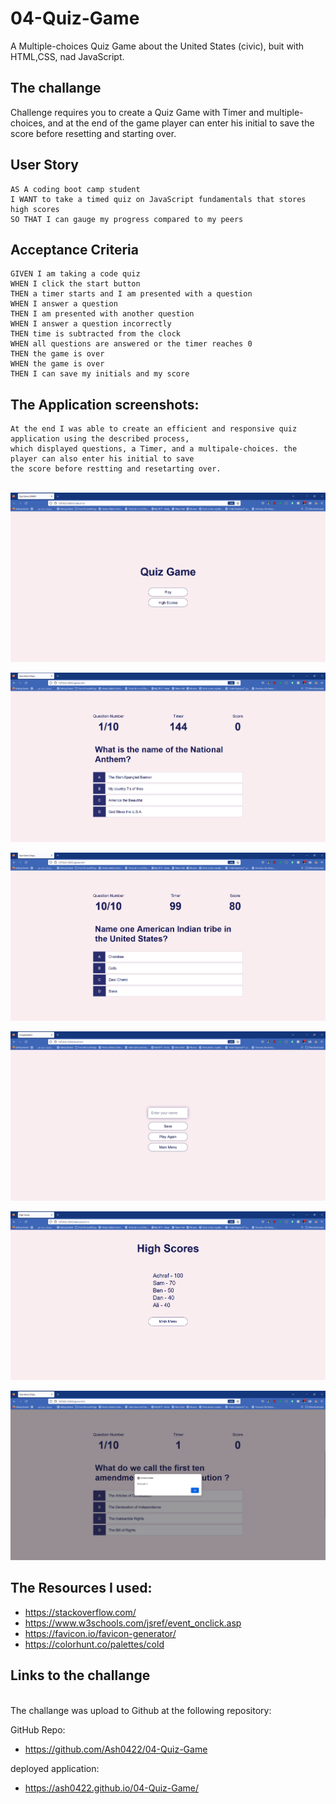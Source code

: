 # 04-Quiz-Game
A Multiple-choices Quiz Game about the United States (civic), buit with HTML,CSS, nad JavaScript. 

<h2>The challange </h2>
Challenge requires you to create a Quiz Game with Timer and multiple-choices, and at the end of the game player can enter his initial to save the score before resetting and starting over.

## User Story

```
AS A coding boot camp student
I WANT to take a timed quiz on JavaScript fundamentals that stores high scores
SO THAT I can gauge my progress compared to my peers
```

## Acceptance Criteria

```
GIVEN I am taking a code quiz
WHEN I click the start button
THEN a timer starts and I am presented with a question
WHEN I answer a question
THEN I am presented with another question
WHEN I answer a question incorrectly
THEN time is subtracted from the clock
WHEN all questions are answered or the timer reaches 0
THEN the game is over
WHEN the game is over
THEN I can save my initials and my score
```

## The Application screenshots:
```
At the end I was able to create an efficient and responsive quiz application using the described process, 
which displayed questions, a Timer, and a multipale-choices. the player can also enter his initial to save
the score before restting and resetarting over.
```

<br>
<img src="./images/Quiz-Game1.png"><br>

<img src="./images/Quiz-Game2.png"><br>

<img src="./images/Quiz-Game3.png"><br>

<img src="./images/Quiz-Game4.png"><br>

<img src="./images/Quiz-Game5.png"><br>

<img src="./images/Quiz-Game6.png"><br>


## The Resources I used:

- https://stackoverflow.com/
- https://www.w3schools.com/jsref/event_onclick.asp
- https://favicon.io/favicon-generator/
- https://colorhunt.co/palettes/cold

## Links to the challange
<br>
The challange was upload to Github at the following repository:
<br>

GitHub Repo: 
- https://github.com/Ash0422/04-Quiz-Game

 deployed application: 
- https://ash0422.github.io/04-Quiz-Game/